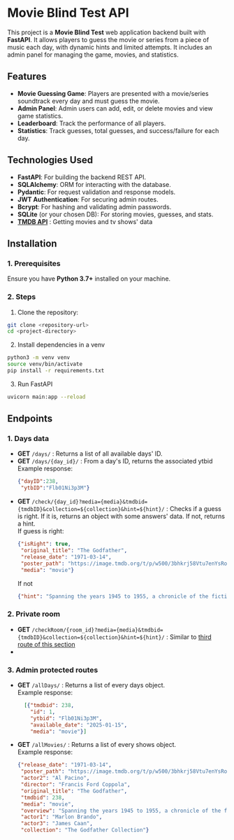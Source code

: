 # Movie Blind Test API

This project is a **Movie Blind Test** web application backend built with **FastAPI**. It allows players to guess the movie or series from a piece of music each day, with dynamic hints and limited attempts. It includes an admin panel for managing the game, movies, and statistics.

## Features

- **Movie Guessing Game**: Players are presented with a movie/series soundtrack every day and must guess the movie.
- **Admin Panel**: Admin users can add, edit, or delete movies and view game statistics.
- **Leaderboard**: Track the performance of all players.
- **Statistics**: Track guesses, total guesses, and success/failure for each day.

## Technologies Used

- **FastAPI**: For building the backend REST API.
- **SQLAlchemy**: ORM for interacting with the database.
- **Pydantic**: For request validation and response models.
- **JWT Authentication**: For securing admin routes.
- **Bcrypt**: For hashing and validating admin passwords.
- **SQLite** (or your chosen DB): For storing movies, guesses, and stats.
- [**TMDB API**](https://developer.themoviedb.org/reference/intro/getting-started) : Getting movies and tv shows' data

## Installation

### 1. Prerequisites

Ensure you have **Python 3.7+** installed on your machine.

### 2. Steps

1. Clone the repository:

```bash
git clone <repository-url>
cd <project-directory>
```
2. Install dependencies in a venv
```bash
python3 -m venv venv
source venv/bin/activate
pip install -r requirements.txt
```
3. Run FastAPI
```bash
uvicorn main:app --reload
```

## Endpoints

### 1. Days data
- **GET** `/days/` : Returns a list of all available days' ID.
- **GET** `/days/{day_id}/` : From a day's ID, returns the associated ytbid <br>
  Example response:
  ```json
  {"dayID":238,
   "ytbID":"Flb01Ni3p3M"}
  ```
- **GET** `/check/{day_id}?media={media}&tmdbid={tmdbID}&collection=${collection}&hint=${hint}/` : Checks if a guess is right. If it is, returns an object with some answers' data. If not, returns a hint.<br>
  If guess is right:
  ```json
  {"isRight": true,
   "original_title": "The Godfather",
   "release_date": "1971-03-14",
   "poster_path": "https://image.tmdb.org/t/p/w500/3bhkrj58Vtu7enYsRolD1fZdja1.jpg",
   "media": "movie"}
  ```
  If not
  ```json
  {"hint": "Spanning the years 1945 to 1955, a chronicle of the fictional Italian-American ______ crime family."}
  ```
### 2. Private room
- **GET** `/checkRoom/{room_id}?media={media}&tmdbid={tmdbID}&collection=${collection}&hint=${hint}/` : Similar to [third route of this section](1.-days-data)
- 

  
  

### 3. Admin protected routes
- **GET** `/allDays/` : Returns a list of every days object.<br>
  Example response:
  ```json
    [{"tmdbid": 238,
      "id": 1,
      "ytbid": "Flb01Ni3p3M",
      "available_date": "2025-01-15",
      "media": "movie"}]
  ```
- **GET** `/allMovies/` : Returns a list of every shows object.<br>
  Example response:
  ```json
  {"release_date": "1971-03-14",
   "poster_path": "https://image.tmdb.org/t/p/w500/3bhkrj58Vtu7enYsRolD1fZdja1.jpg",
   "actor2": "Al Pacino",
   "director": "Francis Ford Coppola",
   "original_title": "The Godfather",
   "tmdbid": 238,
   "media": "movie",
   "overview": "Spanning the years 1945 to 1955, a chronicle of the fictional Italian-American ______ crime family.",
   "actor1": "Marlon Brando",
   "actor3": "James Caan",
   "collection": "The Godfather Collection"}
  ```
